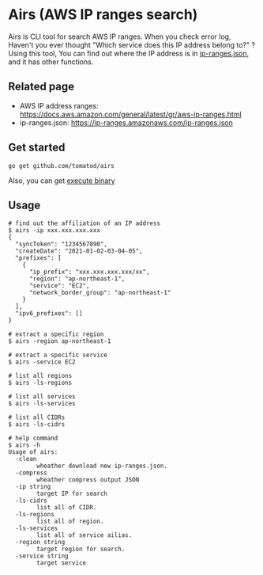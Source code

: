 # Airs (AWS IP ranges search)
Airs is CLI tool for search AWS IP ranges. When you check error log, Haven't you ever thought "Which service does this IP address belong to?" ? Using this tool, You can find out where the IP address is in [ip-ranges.json](https://ip-ranges.amazonaws.com/ip-ranges.json), and it has other functions.

## Related page
- AWS IP address ranges: https://docs.aws.amazon.com/general/latest/gr/aws-ip-ranges.html
- ip-ranges.json: https://ip-ranges.amazonaws.com/ip-ranges.json

## Get started
```
go get github.com/tomatod/airs
```
Also, you can get [execute binary](https://github.com/tomatod/airs/releases)

## Usage
```
# find out the affiliation of an IP address
$ airs -ip xxx.xxx.xxx.xxx
{
  "syncToken": "1234567890",
  "createDate": "2021-01-02-03-04-05",
  "prefixes": [
    {
      "ip_prefix": "xxx.xxx.xxx.xxx/xx",
      "region": "ap-northeast-1",
      "service": "EC2",
      "network_border_group": "ap-northeast-1"
    }
  ],
  "ipv6_prefixes": []
}

# extract a specific region
$ airs -region ap-northeast-1

# extract a specific service
$ airs -service EC2

# list all regions 
$ airs -ls-regions

# list all services
$ airs -ls-services

# list all CIDRs
$ airs -ls-cidrs

# help command
$ airs -h
Usage of airs:
  -clean
        wheather download new ip-ranges.json.
  -compress
        wheather compress output JSON
  -ip string
        target IP for search
  -ls-cidrs
        list all of CIDR.
  -ls-regions
        list all of region.
  -ls-services
        list all of service ailias.
  -region string
        target region for search.
  -service string
        target service
```
